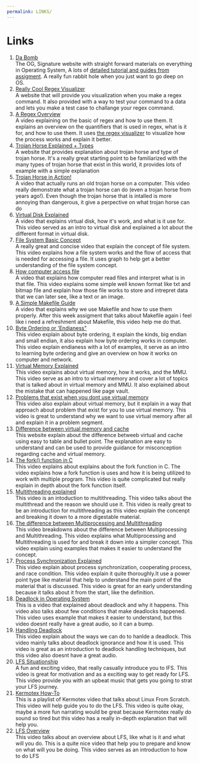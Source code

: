 ```yaml
---
permalink: LINKS/
---
```

# Links
1. [ Da Bomb](https://os.vlsm.org/) <br>
The OG, Signature website with straight forward materials on everything in Operating System, A lots of [detailed tutorial and guides from assigment](https://osp4diss.vlsm.org/AOS.html). A really fun rabbit hole when you just want to go deep on OS.
2. [Really Cool Regex Visualizer](https://www.debuggex.com/#cheatsheet)  <br>
A website that will provide you visualization when you make a regex command. It also provided with a way to test your command to a data and lets you make a test case to challange your regex command.
3. [A Regex Overview](https://www.youtube.com/watch?v=bgBWp9EIlMM) <br>
A video explaining on the basic of regex and how to use them. It explains an overview on the quantifiers that is used in regex, what is it for, and how to use them. It uses [the regex visualizer](https://www.debuggex.com/#cheatsheet) to visualize how the process works and explain it better.
4. [Trojan Horse Explained + Types](https://www.fortinet.com/resources/cyberglossary/trojan-horse-virus) <br>
A website that provides explanation about trojan horse and type of trojan horse. It's a really great starting point to be familiarized with the many types of trojan horse that exist in this world, it provides lots of example with a simple explanation
5. [Trojan Horse in Action!](https://www.youtube.com/watch?v=LSgk7ctw1HY) <br>
A video that actually runs an old trojan horse on a computer. This video really demonstrate what a trojan horse can do (even a trojan horse from years ago!). Even though the trojan horse that is intalled is more annoying than dangerous, it give a perpective on what trojan horse can do
6. [Virtual Disk Explained](https://www.youtube.com/watch?v=tTBt7_aACPI) <br>
A video that explains virtual disk, how it's work, and what is it use for. This video served as an intro to virtual disk and explained a lot about the different format in virtual disk.
7. [File System Basic Concept](https://www.youtube.com/watch?v=mzUyMy7Ihk0) <br>
A really great and concise video that explain the concept of file system. This video explains how a file system works and the flow of access that is needed for accessing a file. It uses graph to help get a better understanding of the file system concept.
8. [How computer access file](https://www.youtube.com/watch?v=KN8YgJnShPM) <br>
A video that explains how computer read files and interpret what is in that file. This video explains some simple well known format like txt and bitmap file and explain how those file works to store and intrepret data that we can later see, like a text or an image.
9. [A Simple Makefile Guide](https://www.youtube.com/watch?v=yWLkyN_Satk&ab_channel=NeuralNine) <br>
A video that explains why we use Makefile and how to use them properly. After this week assigment that talks about Makefile again i feel like i need a refreshment about Makefile, this video help me do that.
10. [Byte Ordering or 'Endianess"](https://www.youtube.com/watch?v=CounrFEsOeA&ab_channel=ComputerScience) <br>
This video explain about byte ordering, it explain the kinds, big endian and small endian, it also explain how byte ordering works in computer. This video explain endianess with a lot of examples, it serve as an intro to learning byte ordering and give an overview on how it works on computer and network.
11. [Virtual Memory Explained](https://www.youtube.com/watch?v=2quKyPnUShQ&ab_channel=AndroidAuthority) <br>
This video explains about virtual memory, how it works, and the MMU. This video serve as an intro to virtual memory and cover a lot of topics that is talked about in virtual memory and MMU. It also explained about the mistake that can happened like page vault.
12. [Problems that exist when you dont use virtual memory](https://www.youtube.com/watch?v=qlH4-oHnBb8&ab_channel=DavidBlack-Schaffer) <br>
This video also explain about virtual memory, but it explain in a way that approach about problem that exist for you to use virtual memory. This video is great to understand why we want to use virtual memory after all and explain it in a problem segment.
13. [Difference between virtual memory and cache](https://www.geeksforgeeks.org/difference-between-virtual-memory-and-cache-memory/) <br>
This website explain about the difference betweeb virtual and cache using easy to table and bullet point. The explanation are easy to understand and can be used to provide guidance for misconception regarding cache and virtual memory.
14. [The fork() function in C](https://www.youtube.com/watch?v=cex9XrZCU14) <br>
This video explains about explains about the fork function in C. The video explains how a fork function is uses and how it is being utilized to work with multiple program. This video is quite complicated but really explain in depth about the fork function itself.
15. [Multithreading explained](https://www.youtube.com/watch?v=0KAGazeMZ2o) <br>
This video is an intoduction to multithreading. This video talks about the multithread and the reason we should use it. This video is really great to be an introduction for multithreading as this video explain the concenpt and breaking it down to a more digestable material.
16. [The difference between Multiprocessing and Multithreading](https://www.youtube.com/watch?v=oIN488Ldg9k) <br>
This video breakdowns about the difference between Multiprocessing and Multithreading. This video explains what Multiprocessing and Multithreading is used for and break it down into a simpler concept. This video explain using examples that makes it easier to understand the concept.
17. [Process Synchronization Explained](https://www.youtube.com/watch?v=ph2awKa8r5Y) <br>
This video explain about process synchronization, cooperating process, and race condition. This video explain it quite thoroughly.It use a power point type like material that help to understand the main point of the material that is discussed. This video is great for an early understanding because it talks about it from the start, like the definition.
18. [Deadlock in Operating System](https://www.youtube.com/watch?v=onkWXaXAgbY) <br>
This is a video that explained about deadlock and why it happens. This video also talks about few conditions that make deadlocks happened. This video uses example that makes it easier to understand, but this video doesnt really have a great audio, so it can a bump.
19. [Handling Deadlock](https://www.youtube.com/watch?v=qkMDpzZuTkA) <br>
This video explain about the ways we can do to hanlde a deadlock. This video mainly talks about deadlock ignorance and how it is used. This video is great as an introduction to deadlock handling techniques, but this video also doesnt have a great audio.
20. [LFS Situationship](https://www.youtube.com/watch?v=BaON_Hn_0_A) <br>
A fun and exciting video, that really casually introduce you to lFS. This video is great for motivation and as a exciting way to get ready for LFS. This video provide you with an upbeat music that gets you going to strat your LFS journey.
21. [Kermotex How-To](https://www.youtube.com/playlist?list=PLyc5xVO2uDsA5QPbtj_eYU8J0qrvU6315) <br>
This is a playlist of Kermotex video that talks about Linux From Scratch. This video will help guide you to do the LFS. This video is quite okay, maybe a more fun narrating would be great because Kermotex really do sound so tired but this video has a really in-depth explanation that will help you.
22. [LFS Overview](https://www.youtube.com/watch?v=1eOdaXS-wVE) <br>
This video talks about an overview about LFS, like what is it and what will you do. This is a quite nice video that help you to prepare and know on what will you be doing. This video serves as an introduction to how to do LFS
